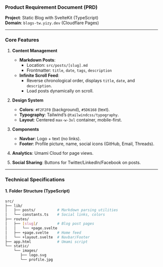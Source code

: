 ### Product Requirement Document (PRD)  
**Project**: Static Blog with SvelteKit (TypeScript)  
**Domain**: `blogs-tw.yizy.dev` (Cloudflare Pages)  

---

### **Core Features**  
1. **Content Management**  
   - **Markdown Posts**:  
     - Location: `src/posts/[slug].md`  
     - Frontmatter: `title`, `date`, `tags`, `description`  
   - **Infinite Scroll Feed**:  
     - Reverse chronological order, displays `title`, `date`, and `description`.  
     - Load posts dynamically on scroll.  

2. **Design System**  
   - **Colors**: `#F2F2F0` (background), `#5D6168` (text).  
   - **Typography**: Tailwind’s `@tailwindcss/typography`.  
   - **Layout**: Centered `max-w-3xl` container, mobile-first.  

3. **Components**  
   - **Navbar**: Logo + text (no links).  
   - **Footer**: Profile picture, name, social icons (GitHub, Email, Threads).  

4. **Analytics**: Umami Cloud for page views.  
5. **Social Sharing**: Buttons for Twitter/LinkedIn/Facebook on posts.  

---

### **Technical Specifications**  
#### **1. Folder Structure (TypeScript)**  
```bash
src/
├── lib/
│   ├── posts/          # Markdown parsing utilities
│   └── constants.ts    # Social links, colors
├── routes/
│   ├── [slug]/         # Blog post pages
│   │   └── +page.svelte
│   ├── +page.svelte    # Home feed
│   └── +layout.svelte  # Navbar/Footer
├── app.html            # Umami script
└── static/
    └── images/
       ├── logo.svg
       └── profile.jpg